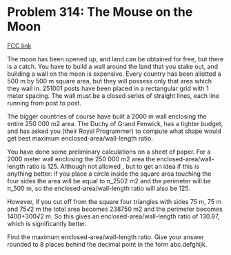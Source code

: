 # Problem 314: The Mouse on the Moon

[FCC link](https://www.freecodecamp.org/learn/coding-interview-prep/project-euler/problem-314-the-mouse-on-the-moon)

The moon has been opened up, and land can be obtained for free, but there is a
catch. You have to build a wall around the land that you stake out, and building
a wall on the moon is expensive. Every country has been allotted a 500 m by 500
m square area, but they will possess only that area which they wall in. 251001
posts have been placed in a rectangular grid with 1 meter spacing. The wall must
be a closed series of straight lines, each line running from post to post.

The bigger countries of course have built a 2000 m wall enclosing the entire 250
000 m2 area. The Duchy of Grand Fenwick, has a tighter budget, and has asked you
(their Royal Programmer) to compute what shape would get best maximum
enclosed-area/wall-length ratio.

You have done some preliminary calculations on a sheet of paper. For a 2000
meter wall enclosing the 250 000 m2 area the enclosed-area/wall-length ratio
is 125. Although not allowed , but to get an idea if this is anything better: if
you place a circle inside the square area touching the four sides the area will
be equal to π_2502 m2 and the perimeter will be π_500 m, so the
enclosed-area/wall-length ratio will also be 125.

However, if you cut off from the square four triangles with sides 75 m, 75 m and
75√2 m the total area becomes 238750 m2 and the perimeter becomes 1400+300√2 m.
So this gives an enclosed-area/wall-length ratio of 130.87, which is
significantly better.

Find the maximum enclosed-area/wall-length ratio. Give your answer rounded to 8
places behind the decimal point in the form abc.defghijk.

